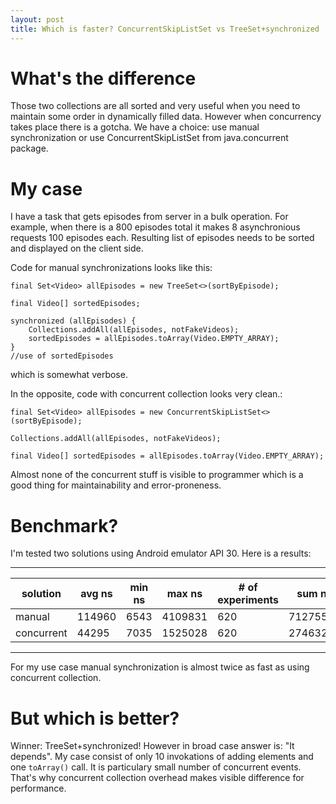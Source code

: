 ```yaml
---
layout: post
title: Which is faster? ConcurrentSkipListSet vs TreeSet+synchronized
---
```

# What's the difference
Those two collections are all sorted and very useful when you need to maintain some order in dynamically filled data.
However when concurrency takes place there is a gotcha. We have a choice: use manual synchronization or use ConcurrentSkipListSet from java.concurrent package.

# My case
I have a task that gets episodes from server in a bulk operation. For example, when there is a 800 episodes total it makes 8 asynchronious requests 100 episodes each.
Resulting list of episodes needs to be sorted and displayed on the client side.

Code for manual synchronizations looks like this:
```
final Set<Video> allEpisodes = new TreeSet<>(sortByEpisode);

final Video[] sortedEpisodes;

synchronized (allEpisodes) {
	Collections.addAll(allEpisodes, notFakeVideos);
	sortedEpisodes = allEpisodes.toArray(Video.EMPTY_ARRAY);
}
//use of sortedEpisodes
```
which is somewhat verbose.

In the opposite, code with concurrent collection looks very clean.:

```
final Set<Video> allEpisodes = new ConcurrentSkipListSet<>(sortByEpisode);

Collections.addAll(allEpisodes, notFakeVideos);

final Video[] sortedEpisodes = allEpisodes.toArray(Video.EMPTY_ARRAY);

```
Almost none of the concurrent stuff is visible to programmer which is a good thing for maintainability and error-proneness.
				
# Benchmark?

I'm tested two solutions using Android emulator API 30. Here is a results:

---
solution | avg ns | min ns | max ns | # of experiments | sum ns
--- | --- | --- | --- | --- | ---
manual | 114960 | 6543 | 4109831 | 620 | 71275591
concurrent | 44295 | 7035 | 1525028 | 620 | 27463261
---

For my use case manual synchronization is almost twice as fast as using concurrent collection.

# But which is better?
Winner: TreeSet+synchronized!
However in broad case answer is: "It depends". 
My case consist of only 10 invokations of adding elements and one `toArray()` call. It is particulary small number of concurrent events. 
That's why concurrent collection overhead makes visible difference for performance.

